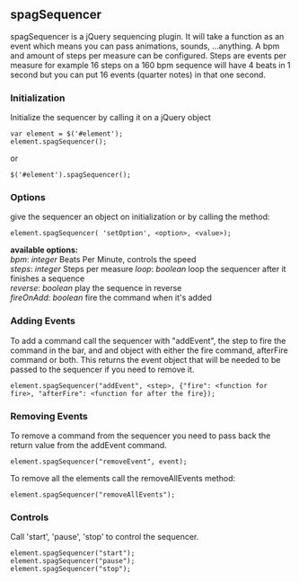 ## spagSequencer

spagSequencer is a jQuery sequencing plugin. It will take a function as an event which means you can pass
animations, sounds, ...anything. A bpm and amount of steps per
measure can be configured. Steps are events per measure for example 16 steps on a 160 bpm sequence will have 4
beats in 1 second but you can put 16 events (quarter notes) in that one second.

### Initialization

Initialize the sequencer by calling it on a jQuery object 

	var element = $('#element');
	element.spagSequencer();

or

	$('#element').spagSequencer();

### Options
give the sequencer an object on initialization or by calling the method:

	element.spagSequencer( 'setOption', <option>, <value>);

**available options:**  
	*bpm*:			*integer*		Beats Per Minute, controls the speed  
	*steps*:		*integer*		Steps per measure
	*loop*:			*boolean*		loop the sequencer after it finishes a sequence  
	*reverse*:		*boolean*		play the sequence in reverse  
	*fireOnAdd*:	*boolean*		fire the command when it's added  

### Adding Events 
 To add a command call the sequencer with "addEvent", the step to fire the command in the bar, and and object
 with either the fire command, afterFire command or both.
 This returns the event object that will be needed to be passed to the sequencer if you need to remove it.

 	element.spagSequencer("addEvent", <step>, {"fire": <function for fire>, "afterFire": <function for after the fire});

### Removing Events
 To remove a command from the sequencer you need to pass back the return value from the addEvent command.

	element.spagSequencer("removeEvent", event);
 
 To remove all the elements call the removeAllEvents method:

	element.spagSequencer("removeAllEvents");

### Controls
Call 'start', 'pause', 'stop' to control the sequencer.

	element.spagSequencer("start");
	element.spagSequencer("pause");
	element.spagSequencer("stop");
